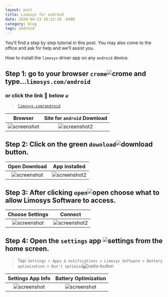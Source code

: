 ```yaml
---
layout: post
title: Limosys for android
date: 2020-04-23 10:23:19 -0400
category: blog
tags: android
---
```


You’ll find a step by step tutorial in this post. You may also come to the office and ask for help and we’ll assist you.

How to install the `limosys` driver app on any `android` device.

## Step 1: go to your browser `crome`![crome]({{site.baseurl}}/images/icons8-chrome.png) and type...`limosys.com/android`

### or click the link :link: below :arrow_lower_left:

> [`limosys.com/android`](https://limosys.com/android)

Browser             | Site for `android` Download
:-------------------------:|:-------------------------:
![screenshot]({{site.baseurl}}/images/android-browser.jpg) | ![screenshot2]({{site.baseurl}}/images/android-download.jpg)

## Step 2: Click on the green `download`![download]({{site.baseurl}}/images/icons8-download.png) button.

Open Download             | App installed
:-------------------------:|:-------------------------:
![screenshot]({{site.baseurl}}/images/android-download2.jpg) | ![screenshot2]({{site.baseurl}}/images/installed-open.jpg)

## Step 3: After clicking `open`![open]({{site.baseurl}}/images/icons8-opened-folder.png) choose what to allow Limosys Software to access.   

Choose Settings             | Connect
:-------------------------:|:-------------------------:
![screenshot]({{site.baseurl}}/images/continue.jpg) | ![screenshot2]({{site.baseurl}}/images/company-name.jpg)

## Step 4: Open the `settings` app ![settings]({{site.baseurl}}/images/icons8-settings.png) from the home screen.
> Tap: `Settings > Apps & notifications > Limosys Software > Battery optimization > Don't optimize`![radio-button]({{site.baseurl}}/images/icons8-checked-radio-button.png)

Settings App Info             | Battery Optimization
:-------------------------:|:-------------------------:
![screenshot]({{site.baseurl}}/images/battery-optimization.jpg) | ![screenshot]({{site.baseurl}}/images/dont-optimize.jpg)
